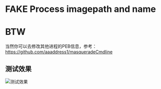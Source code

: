# FAKE Process imagepath and name


# BTW
当然你可以去修改其他进程的PEB信息，参考： https://github.com/aaaddress1/masqueradeCmdline

## 测试效果
![测试效果](https://raw.githubusercontent.com/y11en/PEBFake/master/test.png)



